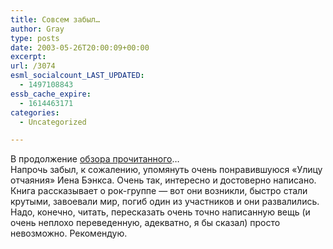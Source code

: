 ```yaml
---
title: Совсем забыл…
author: Gray
type: posts
date: 2003-05-26T20:00:09+00:00
excerpt:
url: /3074
esml_socialcount_LAST_UPDATED:
  - 1497108843
essb_cache_expire:
  - 1614463171
categories:
  - Uncategorized

---
```








В продолжение <a href="http://www.searchengines.ru/blog/archives/000863.html" target="_blank">обзора прочитанного</a>&#8230;  
Напрочь забыл, к сожалению, упомянуть очень понравившуюся &#171;Улицу отчаяния&#187; Иена Бэнкса. Очень так, интересно и достоверно написано. Книга рассказывает о рок-группе &#8212; вот они возникли, быстро стали крутыми, завоевали мир, погиб один из участников и они развалились. Надо, конечно, читать, пересказать очень точно написанную вещь (и очень неплохо переведенную, адекватно, я бы сказал) просто невозможно. Рекомендую.
